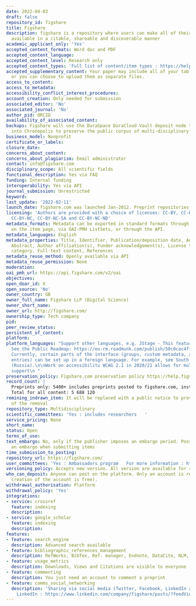 ```yaml
---
date: 2022-04-03
draft: false
repository_id: figshare
title: Figshare
description: figshare is a repository where users can make all of their research outputs
  available in a citable, shareable and discoverable manner
academic_applicant_only: 'Yes'
accepted_content_formats: Word doc and PDF
accepted_content_language:
accepted_content_level: Research only
accepted_content_types: 'Full list of content/item types : https://help.figshare.com/article/item-types'
accepted_supplementary_content: Your paper may include all of your tables and figures,
  or you can choose to upload them as separate files.
access_to_content:
access_to_metadata:
accessibility_conflict_interest_procedures:
account_creation: Only needed for submission
associated_editor: 'No'
associated_journal: 'No'
author_pid: ORCID
availability_of_associated_content:
backups: Figshare will use the DuraSpace DuraCloud Vault deposit node to add content
  into Chronopolis to preserve the public corpus of multi-disciplinary data.
business_model: Nonprofit
certificate_or_labels:
closure_date:
concerns_about_content:
concerns_about_plagiarism: Email administrator
contact: info@figshare.com
disciplinary_scope: All scientific fields
functional_description: Yes via FAQ
funding: Internal funding
interoperability: Yes via API
journal_submission: Unrestricted
keyword:
last_update: '2022-02-11'
launch_date: figshare.com was launched Jan-2012. Preprint repositories launched 2017
licensing: 'Authors are provided with a choice of licenses: CC-BY, CC-BY-SA, CC-BY-ND,
  CC-BY-NC, CC-BY-NC-SA and CC-BY-NC-ND'
metadata_formats: Metadata can be exported in standard formats through a select list
  on the item page, via OAI-PMH ListSets, or through the API.
metadata_languages: English
metadata_properties: Title, Identifier, Publication/deposition date, Author name(s),
  Abstract, Author affiliation(s), Funder acknowledgement(s), License type(s), Subject
  category, Full-text content, References
metadata_reuse_method: Openly available via API
metadata_reuse_permission: None
moderation:
oai_pmh_url: https://api.figshare.com/v2/oai
objectives:
open_doar_id: X
open_source: 'No'
owner_country: GB
owner_full_name: Figshare LLP (Digital Science)
owner_short_name:
owner_url: http://figshare.com/
ownership_type: Tech company
pid:
peer_review_status:
persistent_of_content:
platform:
platform_languages: "Support other languages, e.g. JStage - This feature is in discussion.
  See the Public Roadmap: https://eu-rm.roadmunk.com/publish/50c0cac4ff2d9b46f7c118eb347f7959ffc9f48a.
  Currently, certain parts of the interface (groups, custom metadata, and metadata
  entries) can be set up in a foreign language. For example, see South Federal University
  (Russia).\n\nWork on accessibilitu WCAG 2.1 in 2020/21 allows for multi-language
  support\n "
preservation_policy: Figshare.com preservation policy https://help.figshare.com/article/preservation-and-continuity-of-access-policy
record_count: |
  Preprints only: 5400+ includes preprints posted to figshare.com, institutional repositories and preprint repositories
  Total for all content: 5 688 120
remining_indrawn_item: It will be replaced with a public notice to provide a record
  of the removal
repository_type: Multidisciplinary
scientific_committees: 'Yes : includes researchers   '
service_pricing: None
short_name:
status: Open
terms_of_use:
text_embargo: No, only if the publisher imposes an embargo period. Possible to apply
  an embargo when submitting items
time_submission_to_posting:
repository_url: https://figshare.com/
user_committees: 'Yes : Ambassadors program   For more information : https://knowledge.figshare.com/ambassadors'
versioning_policy: Accepts new version. All version are available for readers.
who_can_deposit: Anyone can post on the platform. Only an account is required ( The
  creation of the account is free).
withdrawal_authorisation: Platform
withdrawal_policy: 'Yes'
integrations:
- service: crossref
  feature: indexing
  description:
- service: google_scholar
  feature: indexing
  description:
features:
- feature: search_engine
  description: Advanced search available
- feature: bibliographic_references_management
  description: RefWorks, BibTex, Ref. manager, Endnote, DataCite, NLM, DC
- feature: usage_metrics
  description: Downloads, Views and Citations are visible to everyone
- feature: commenting
  description: You just need an account to comment a preprint
- feature: comms_social_networking
  description: 'Sharing via social media (Twitter, Facebook, LinkedIn and mail) and
    LinkedIn : https://www.linkedin.com/company/figshare/posts/?feedView=all      https://twitter.com/figshare'
---
```



